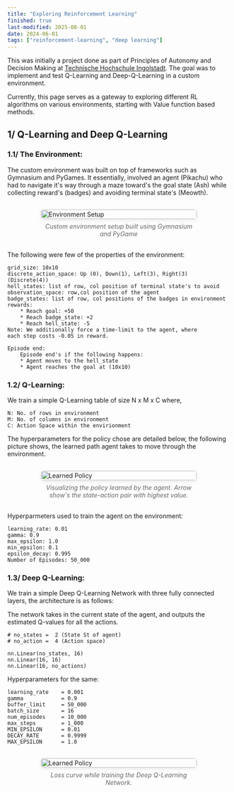 ```yaml
---
title: "Exploring Reinforcement Learning" 
finished: true 
last-modified: 2025-08-01
date: 2024-06-01
tags: ["reinforcement-learning", "deep learning"]
---
```


This was initially a project done as part of Principles of Autonomy and Decision Making at [Technische Hochschule Ingolstadt](https://www.thi.de/). The goal was to implement and test Q-Learning and Deep-Q-Learning in a custom environment.

Currently, this page serves as a gateway to exploring different RL algorithms on various environments, starting with Value function based methods.

## 1/ Q-Learning and Deep Q-Learning

### 1.1/ The Environment: 

The custom environment was built on top of frameworks such as Gymnasium and PyGames. It essentially, involved an agent (Pikachu) who had to navigate it's way through a maze toward's the goal state (Ash) while collecting reward's (badges) and avoiding terminal state's (Meowth).

<div style="display: flex; flex-direction: column; align-items: center; gap: 20px; margin: 30px 0;">
  <div style="width: 70%; max-width: 700px;">
    <figure style="margin: 0;">
      <img src="/projects/assets/RL_custom_env.png" alt="Environment Setup" style="width: 100%; height: auto; border-radius: 5px; box-shadow: 0 2px 8px rgba(0,0,0,0.1);">
      <figcaption style="text-align: center; font-style: italic; color: #666; margin-top: 8px;">
        Custom environment setup built using Gymnasium and PyGame 
      </figcaption>
    </figure>
  </div>
</div>

The following were few of the properties of the environment: 

```
grid_size: 10x10 
discrete_action_space: Up (0), Down(1), Left(3), Right(3) (Discrete(4)) 
hell_states: list of row, col position of terminal state's to avoid 
observation_space: row,col position of the agent 
badge_states: list of row, col positions of the badges in environment
rewards: 
    * Reach goal: +50 
    * Reach badge_state: +2  
    * Reach hell_state: -5
Note: We additionally force a time-limit to the agent, where 
each step costs -0.05 in reward. 

Episode end: 
    Episode end's if the following happens: 
    * Agent moves to the hell_state 
    * Agent reaches the goal at (10x10)
```

### 1.2/ Q-Learning:

We train a simple Q-Learning table of size N x M x C where, 

```
N: No. of rows in environment 
M: No. of columns in environment 
C: Action Space within the envirionment 
```

The hyperparameters for the policy chose are detailed below, the following picture shows, the learned path agent takes to move through the environment. 

<div style="display: flex; flex-direction: column; align-items: center; gap: 20px; margin: 30px 0;">
  <div style="width: 70%; max-width: 700px;">
    <figure style="margin: 0;">
      <img src="/projects/assets/Policy_Actions_visual.png" alt="Learned Policy" style="width: 100%; height: auto; border-radius: 5px; box-shadow: 0 2px 8px rgba(0,0,0,0.1);">
      <figcaption style="text-align: center; font-style: italic; color: #666; margin-top: 8px;">
        Visualizing the policy learned by the agent. Arrow show's the state-action pair with highest value.  
      </figcaption>
    </figure>
  </div>
</div>

Hyperparmeters used to train the agent on the environment: 

```
learning_rate: 0.01 
gamma: 0.9 
max_epsilon: 1.0 
min_epsilon: 0.1 
epsilon_decay: 0.995 
Number of Episodes: 50_000 
```

### 1.3/ Deep Q-Learning: 

We train a simple Deep Q-Learning Network with three fully connected layers, the architecture is as follows: 

The network takes in the current state of the agent, and outputs the estimated Q-values for all the actions. 

```
# no_states =  2 (State St of agent)
# no_action =  4 (Action space)  

nn.Linear(no_states, 16)
nn.Linear(16, 16)
nn.Linear(16, no_actions)
```

Hyperparameters for the same: 

```
learning_rate    = 0.001  
gamma            = 0.9    
buffer_limit     = 50_000 
batch_size       = 16     
num_episodes     = 10_000 
max_steps        = 1_000  
MIN_EPSILON      = 0.01 
DECAY_RATE       = 0.9999 
MAX_EPSILON      = 1.0 
```

<div style="display: flex; flex-direction: column; align-items: center; gap: 20px; margin: 30px 0;">
  <div style="width: 70%; max-width: 700px;">
    <figure style="margin: 0;">
      <img src="/projects/assets/DQN_training_curve.png" alt="Learned Policy" style="width: 100%; height: auto; border-radius: 5px; box-shadow: 0 2px 8px rgba(0,0,0,0.1);">
      <figcaption style="text-align: center; font-style: italic; color: #666; margin-top: 8px;">
        Loss curve while training the Deep Q-Learning Network.  
      </figcaption>
    </figure>
  </div>
</div>
